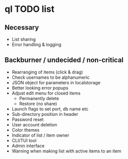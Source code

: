 # ql TODO list

## Necessary
* List sharing
* Error handling & logging

## Backburner / undecided / non-critical
* Rearranging of items (click & drag)
* Check usernames to be alphanumeric
* JSON object for parameters in localstorage
* Better looking error popups
* Adjust edit menu for closed items
    - Permanently delete
    - Restore
    (no share)
* Launch flags to set port, db name etc
* Sub-directory position in header
* Password reset
* User account deletion
* Color themes
* Indicator of list / item owner
* CLI/TUI tool
* Admin interface
* Warning when making list with active items to an item
